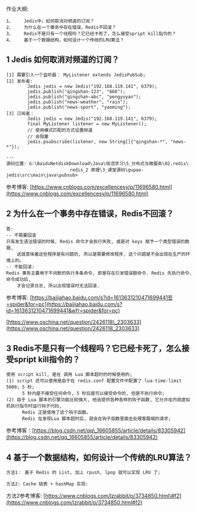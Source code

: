 作业大纲:

```
1、    Jedis中，如何取消对频道的订阅？
2、    为什么在一个事务中存在错误，Redis不回滚？
3、    Redis不是只有一个线程吗？它已经卡死了，怎么接受spript kill指令的？
4、    基于一个数据结构，如何设计一个传统的LRU算法？
```

## 1 Jedis 如何取消对频道的订阅？

```
[1] 需要引入一个监听器： MyListener extends JedisPubSub;
[2] 发布者:
        Jedis jedis = new Jedis("192.168.119.141", 6379);
        jedis.publish("qingshan-123", "666");
        jedis.publish("qingshan-abc", "pengyuyan");
        jedis.publish("news-weather", "rain");
        jedis.publish("news-sport", "yaoming");
[3] 订阅者：
        Jedis jedis = new Jedis("192.168.119.141", 6379);
        final MyListener listener = new MyListener();
        // 使用模式匹配的方式设置频道
        // 会阻塞
        jedis.psubscribe(listener, new String[]{"qingshan-*", "news-*"});

---
源码位置: G:\BaiduNetdiskDownload\Java\咕泡学习\5_分布式与微服务\02.redis\
                        redis_2 原理\3_课堂源码\gupao-jedis\src\main\java\pubsub>
```

参考博客:  [https://www.cnblogs.com/excellencesy/p/11696580.html](https://www.cnblogs.com/excellencesy/p/11696580.html)

## 2 为什么在一个事务中存在错误，Redis不回滚？

```
答:
-- 不需要回滚 
只有发生语法错误的时候, Redis 命令才会执行失败, 或是对 keys 赋予一个类型错误的数据,
    这就意味着这些程序是有问题的, 所以是需要修改程序, 这个问题是不会出现在生产的环境上的。
-- 不能回滚:
Redis 事务主要用于不间断的执行多条命令, 即是存在引发错误额命令. Redis 先执行命令, 命令成功后,
    才会记录日志, 所以出现错误时无法回滚.
```

参考博客: [https://baijiahao.baidu.com/s?id=1613631210471699441픴=spider&for=pc](https://baijiahao.baidu.com/s?id=1613631210471699441&wfr=spider&for=pc)

[https://www.oschina.net/question/2426118\_2303633](https://www.oschina.net/question/2426118_2303633)

## 3 Redis不是只有一个线程吗？它已经卡死了，怎么接受spript kill指令的？

```
使用 script kill, 是在 调用 Lua 脚本超时的时候使用的;
(1) script 还可以使用是由于在 redis.conf 配置文件中配置了 lua-time-limit 5000; 5 秒;
      5 秒内是不接受任何命令, 5 秒后是可以接受命令的, 但是不执行命令;
(2) 由于 Lua 脚本的引擎功能比较强大, 他会提供各种各样的钩子函数, 它允许在内部虚拟机执行指令时运行钩子代码,
      Redis 正是使用了这个钩子函数。
      Redis 在发现Lua 脚本超时后, 就会在钩子函数里面去处理客服端的请求;
```

参考博客：[https://blog.csdn.net/qq\_16605855/article/details/83305942](https://blog.csdn.net/qq_16605855/article/details/83305942)

## 4 基于一个数据结构，如何设计一个传统的LRU算法？

```
方法1： 基于 Redis 的 List, 加上 rpush, lpop 就可以实现 LRU 了;

方法2: Cache 链表 + hashMap 实现:
```

方法2参考博客: [https://www.cnblogs.com/lzrabbit/p/3734850.html\#f2](https://www.cnblogs.com/lzrabbit/p/3734850.html#f2)



